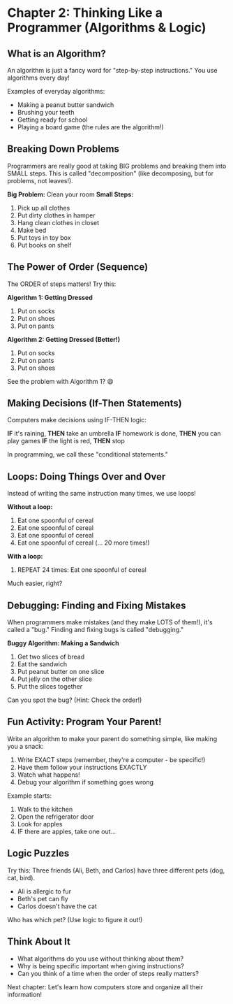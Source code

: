 # Chapter 2: Thinking Like a Programmer (Algorithms & Logic)

## What is an Algorithm?

An algorithm is just a fancy word for "step-by-step instructions." You use algorithms every day!

Examples of everyday algorithms:
- Making a peanut butter sandwich
- Brushing your teeth
- Getting ready for school
- Playing a board game (the rules are the algorithm!)

## Breaking Down Problems

Programmers are really good at taking BIG problems and breaking them into SMALL steps. This is called "decomposition" (like decomposing, but for problems, not leaves!).

**Big Problem:** Clean your room
**Small Steps:**
1. Pick up all clothes
2. Put dirty clothes in hamper
3. Hang clean clothes in closet
4. Make bed
5. Put toys in toy box
6. Put books on shelf

## The Power of Order (Sequence)

The ORDER of steps matters! Try this:

**Algorithm 1: Getting Dressed**
1. Put on socks
2. Put on shoes
3. Put on pants

**Algorithm 2: Getting Dressed (Better!)**
1. Put on socks
2. Put on pants
3. Put on shoes

See the problem with Algorithm 1? 😄

## Making Decisions (If-Then Statements)

Computers make decisions using IF-THEN logic:

**IF** it's raining, **THEN** take an umbrella
**IF** homework is done, **THEN** you can play games
**IF** the light is red, **THEN** stop

In programming, we call these "conditional statements."

## Loops: Doing Things Over and Over

Instead of writing the same instruction many times, we use loops!

**Without a loop:**
1. Eat one spoonful of cereal
2. Eat one spoonful of cereal
3. Eat one spoonful of cereal
4. Eat one spoonful of cereal
(... 20 more times!)

**With a loop:**
1. REPEAT 24 times: Eat one spoonful of cereal

Much easier, right?

## Debugging: Finding and Fixing Mistakes

When programmers make mistakes (and they make LOTS of them!), it's called a "bug." Finding and fixing bugs is called "debugging."

**Buggy Algorithm: Making a Sandwich**
1. Get two slices of bread
2. Eat the sandwich
3. Put peanut butter on one slice
4. Put jelly on the other slice
5. Put the slices together

Can you spot the bug? (Hint: Check the order!)

## Fun Activity: Program Your Parent!

Write an algorithm to make your parent do something simple, like making you a snack:

1. Write EXACT steps (remember, they're a computer - be specific!)
2. Have them follow your instructions EXACTLY
3. Watch what happens!
4. Debug your algorithm if something goes wrong

Example starts:
1. Walk to the kitchen
2. Open the refrigerator door
3. Look for apples
4. IF there are apples, take one out...

## Logic Puzzles

Try this: Three friends (Ali, Beth, and Carlos) have three different pets (dog, cat, bird).
- Ali is allergic to fur
- Beth's pet can fly
- Carlos doesn't have the cat

Who has which pet? (Use logic to figure it out!)

## Think About It

- What algorithms do you use without thinking about them?
- Why is being specific important when giving instructions?
- Can you think of a time when the order of steps really matters?

Next chapter: Let's learn how computers store and organize all their information!